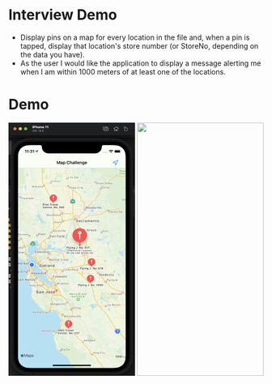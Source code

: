 # Interview Demo

- Display pins on a map for every location in the file and, when a pin is tapped, display that location's store number (or StoreNo, depending on the data you have).
- As the user I would like the application to display a message alerting me when I am within 1000 meters of at least one of the locations.
# Demo


<img src="Gif/1.png" width="250" height="500">   <img src="Gif/1.gif" width="250" height="500">   

